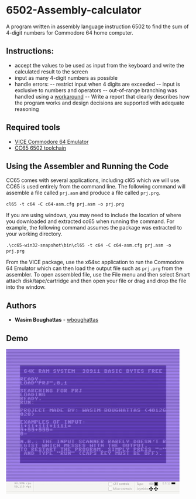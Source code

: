 # 6502-Assembly-calculator
A program written in assembly language instruction 6502 to find the sum of 4-digit numbers for Commodore 64 home computer.

## Instructions:
- accept the values to be used as input from the keyboard and write the calculated result to the screen
- input as many 4-digit numbers as possible
- handle errors: 
-- restrict input when 4 digits are exceeded
-- input is exclusive to numbers and operators
-- out-of-range branching was handled using a [workaround](https://atariage.com/forums/topic/265756-need-some-help-with-labels-and-branching/)
-- Write a report that clearly describes how the program works and design decisions are supported with adequate reasoning

## Required tools
- [VICE Commodore 64 Emulator](https://vice-emu.sourceforge.io/)
- [CC65 6502 toolchain](https://www.cc65.org/)

## Using the Assembler and Running the Code
CC65 comes with several applications, including cl65 which we will use. CC65 is used entirely from the command line. The following command will assemble a file called ```prj.asm``` and produce a file called ```prj.prg```.
```
cl65 -t c64 -C c64-asm.cfg prj.asm -o prj.prg
```
If you are using windows, you may need to include the location of where you downloaded and extracted cc65 when running the command. For example, the following command assumes the package was extracted to your working directory.
```
.\cc65-win32-snapshot\bin\cl65 -t c64 -C c64-asm.cfg prj.asm -o prj.prg
```
From the VICE package, use the x64sc application to run the Commodore 64 Emulator which can then load the output file such as ```prj.prg``` from the assembler. To open assembled file, use the File menu and then select Smart attach disk/tape/cartridge and then open your file or drag and drop the file into the window.

## Authors
* **Wasim Boughattas** - [wboughattas](https://github.com/wboughattas)

## Demo
![](https://github.com/wboughattas/6502-Assembly-calculator/blob/main/Demo.gif)

